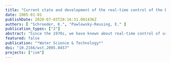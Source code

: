 ```yaml
---
title: "Current state and development of the real-time control of the Berlin sewage system"
date: 2005-01-01
publishDate: 2020-07-03T20:16:31.001436Z
authors: [ "Schroeder, K.", "Pawlowsky-Reusing, E." ]
publication_types: ["2"]
abstract: "Since the 1970s, we have known about real-time control of urban drainage systems. However, global real-time control strategies still show a lack of implementation for large drainage systems of high complexity. In Berlin, Germany, a city of 3.5 million inhabitants covering an area of around 900 km2, the demand for enhanced protection of the environment and growing economic pressure have led to an increasing application of control assets and concepts within the sewage system. In the framework of the project \"Integrated Sewage Management\", the possibilities of a global and integrated control strategy for the Berlin system are examined. The paper is focused on the historical concept and design of the sewerage and the further improvement towards an environment-oriented system that builds the basis for today's considerations. The operational method and functionality of local regulators that have already been implemented are described. Further-more, the model-based methodology for the analysis of the system and the development of global control concepts, as well as the results of system analysis, are stated. On the basis of model simulations, it is shown that a global coordination of pump stations can lead to a reduction of sewer overflows, and consequently to an enhanced water protection."
featured: false
publication: "*Water Science & Technology*"
doi: "10.2166/wst.2005.0457"
projects: ["ism"]
---
```


